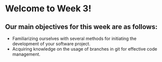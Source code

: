 # Welcome to Week 3!

## Our main objectives for this week are as follows:

- Familiarizing ourselves with several methods for initiating the development of your software project.
- Acquiring knowledge on the usage of branches in git for effective code management.

